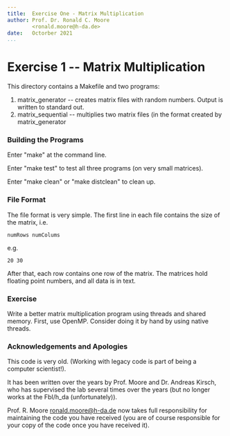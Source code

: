 ```yaml
---
title:  Exercise One - Matrix Multiplication
author: Prof. Dr. Ronald C. Moore 
        <ronald.moore@h-da.de>
date:   Octorber 2021
...
```


Exercise 1 -- Matrix Multiplication
===================================

This directory contains a Makefile and two programs:
1. matrix_generator -- creates matrix files with random numbers. Output is written to standard out.
1. matrix_sequential -- multiplies two matrix files (in the format created by matrix_generator


### Building the Programs

Enter "make" at the command line.

Enter "make test" to test all three programs (on very small matrices).

Enter "make clean" or "make distclean" to clean up.

### File Format


The file format is very simple.
The first line in each file contains the size of the matrix, i.e.

    numRows numColums

e.g.

    20 30

After that, each row contains one row of the matrix. The matrices hold floating point numbers, and all data is in text.

### Exercise

Write a better matrix multiplication program using threads and shared memory.
First, use OpenMP. Consider doing it by hand by using native threads.

### Acknowledgements and Apologies

This code is very old.
(Working with legacy code is part of being a computer scientist!).

It has been written over the years by Prof. Moore and Dr. Andreas Kirsch,
who has supervised the lab several times over the years (but no longer
works at the FbI/h_da (unfortunately)).

Prof. R. Moore <ronald.moore@h-da.de> now takes full responsibility for
maintaining the code you have received
(you are of course responsible for your copy of the code once you have received it).
